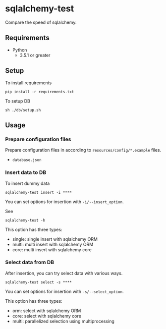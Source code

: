 # sqlalchemy-test

Compare the speed of sqlalchemy.

## Requirements

- Python
  - 3.5.1 or greater

## Setup

To install requirements

```shell
pip install -r requirements.txt
```

To setup DB

```shell
sh ./db/setup.sh
```

## Usage

### Prepare configuration files

Prepare configuration files in according to `resources/config/*.example` files.

- `database.json`

### Insert data to DB

To insert dummy data

```shell
sqlalchemy-test insert -i ****
```

You can set options for insertion with `-i/--insert_option`.

See

```
sqlalchemy-test -h
```

This option has three types:

- single: single insert with sqlalchemy ORM
- multi:  multi insert with sqlalchemy ORM
- core:   multi insert with sqlalchemy core

### Select data from DB

After insertion, you can try select data with various ways.

```shell
sqlalchemy-test select -s ****
```

You can set options for insertion with `-s/--select_option`.

This option has three types:

- orm: select with sqlalchemy ORM
- core:  select with sqlalchemy core
- multi: parallelized selection using multiprocessing